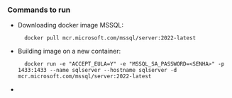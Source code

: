 ### Commands to run

* Downloading docker image MSSQL:

        docker pull mcr.microsoft.com/mssql/server:2022-latest

* Building image on a new container:

        docker run -e "ACCEPT_EULA=Y" -e "MSSQL_SA_PASSWORD=<SENHA>" -p 1433:1433 --name sqlserver --hostname sqlserver -d mcr.microsoft.com/mssql/server:2022-latest

* 

